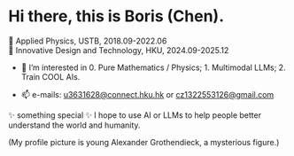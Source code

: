 # Hi there, this is Boris (Chen).
👋 $\text{Applied Physics, USTB, 2018.09-2022.06}$  
👋 $\text{Innovative Design and Technology, HKU, 2024.09-2025.12}$

- 👀 $\text{I’m interested in 0. Pure Mathematics / Physics; 1. Multimodal LLMs; 2. Train COOL AIs.}$


- 📫 e-mails: u3631628@connect.hku.hk or cz1322553126@gmail.com

✨ something special ✨ I hope to use AI or LLMs to help people better understand the world and humanity.

(My profile picture is young Alexander Grothendieck, a mysterious figure.)
<!---
Boris-Jobs/Boris-Jobs is a ✨ special ✨ repository because its `README.md` (this file) appears on your GitHub profile.
You can click the Preview link to take a look at your changes.
--->




